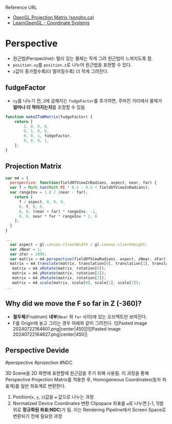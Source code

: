 
Reference URL
- [OpenGL Projection Matrix (songho.ca)](https://www.songho.ca/opengl/gl_projectionmatrix.html)
- [LearnOpenGL - Coordinate Systems](https://learnopengl.com/Getting-started/Coordinate-Systems)

# Perspective

- 원근법(Perspective): 멀리 있는 물체는 작게 그려 원근법이 느껴지도록 함.
- `position.xy`를 `position.z`로 나누어 원근법을 표현할 수 있다.
- `z`값이 증가할수록(더 멀어질수록) 더 작게 그려진다.

## fudgeFactor

- `xy`를 나누기 전,  `Z`에 곱해지는 `fudgeFactor`를 추가하면, 주어진 거리에서 물체가 **얼마나 더 작아지는지**를 조정할 수 있음

```js title:'fudgeFactor in Matrix' 
function makeZToWMatrix(fudgeFactor) {
	return [
		1, 0, 0, 0,
		0, 1, 0, 0,
		0, 0, 1, fudgeFactor,
		0, 0, 0, 1,
	];
}
```

## Projection Matrix 

```js title:'perspective' 
var m4 = {
  perspective: function(fieldOfViewInRadians, aspect, near, far) {
  var f = Math.tan(Math.PI * 0.5 - 0.5 * fieldOfViewInRadians);
  var rangeInv = 1.0 / (near - far);
    return [
      f / aspect, 0, 0, 0,
      0, f, 0, 0, 
      0, 0, (near + far) * rangeInv, -1,
      0, 0, near * far * rangeInv * 2, 0
    ];
  }
}
```

```js title:drawScene()
...
  var aspect = gl.canvas.clientWidth / gl.canvas.clientHeight;
  var zNear = 1;
  var zFar = 2000;
  var matrix = m4.perspective(fieldOfViewRadians, aspect, zNear, zFar);
  matrix = m4.translate(matrix, translation[0], translation[1], translation[2]);
   matrix = m4.xRotate(matrix, rotation[0]);
   matrix = m4.yRotate(matrix, rotation[1]);
   matrix = m4.zRotate(matrix, rotation[2]);
   matrix = m4.scale(matrix, scale[0], scale[1], scale[2]);
...
```

## Why did we move the F so far in Z (-360)?

- **절두체**(Frustrum) **내부**(`Near` 와 `far` 사이)에 있는 오브젝트만 보여진다.  
- F를 Origin에 놓고 그리는 경우 아래와 같이 그려진다.
![[Pasted image 20240722164601.png|center|450]]![[Pasted image 20240722164627.png|center|450]]

## Perspective Devide

#perspective #projection #NDC

3D Scene을 2D 화면에 표현할때 원근감을 주기 위해 사용됨. 이 과정을 통해 Perspective Projection Matrix를 적용한 후, Homogeneous Coordinates(동차 좌표계)를 일반 좌표계로 변환한다.  

1. Position(`x`, `y`, `z`)값을 `w` 값으로 나누는 과정
2. Normalized Device Coordinates  변환
	 Clipspace 좌표를 `w`로 나누면 [-1, 1]범위로 **정규화된 좌표**(**NDC**)가 됨. 이는 Rendering Pipeline에서 Screen Space로 변환되기 전에 필요한 과정


